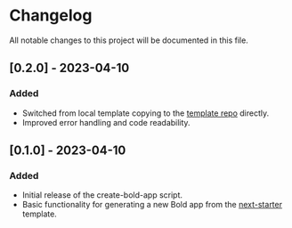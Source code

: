 # Changelog
All notable changes to this project will be documented in this file.

## [0.2.0] - 2023-04-10
### Added
- Switched from local template copying to the [template repo](https://github.com/boldvideo/nextjs-starter) directly.
- Improved error handling and code readability.

## [0.1.0] - 2023-04-10
### Added
- Initial release of the create-bold-app script.
- Basic functionality for generating a new Bold app from the [next-starter](https://github.com/boldvideo/nextjs-starter) template.
